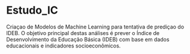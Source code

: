 # Estudo_IC
 Criaçao de Modelos de Machine Learning para tentativa de prediçao do IDEB. O objetivo principal destas análises é prever o Índice de Desenvolvimento da Educação Básica (IDEB) com base em dados educacionais e indicadores socioeconômicos.
